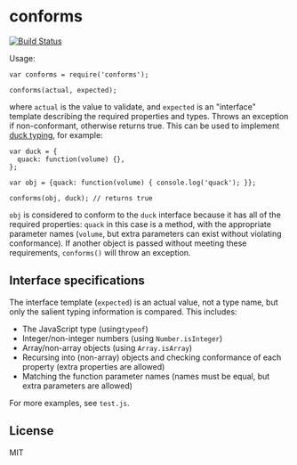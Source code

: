 # conforms

[![Build Status](https://travis-ci.org/deathcap/conforms.png)](https://travis-ci.org/deathcap/conforms)

Usage:

    var conforms = require('conforms');

    conforms(actual, expected);

where `actual` is the value to validate, and `expected` is an
"interface" template describing the required properties and types.
Throws an exception if non-conformant, otherwise returns true. This
can be used to implement [duck typing](https://en.wikipedia.org/wiki/Duck_typing),
for example:

    var duck = { 
      quack: function(volume) {}, 
    };
  
    var obj = {quack: function(volume) { console.log('quack'); }};
  
    conforms(obj, duck); // returns true

`obj` is considered to conform to the `duck` interface because it has
all of the required properties: `quack` in this case is a method, with the appropriate parameter
names (`volume`, but extra parameters can exist without violating conformance). If another object
is passed without meeting these requirements, `conforms()` will throw an exception. 

## Interface specifications

The interface template (`expected`) is an actual value, not a type name, but only
the salient typing information is compared. This includes:

* The JavaScript type (using`typeof`)
* Integer/non-integer numbers (using `Number.isInteger`)
* Array/non-array objects (using `Array.isArray`)
* Recursing into (non-array) objects and checking conformance of each property (extra properties are allowed)
* Matching the function parameter names (names must be equal, but extra parameters are allowed)

For more examples, see `test.js`.

## License

MIT



